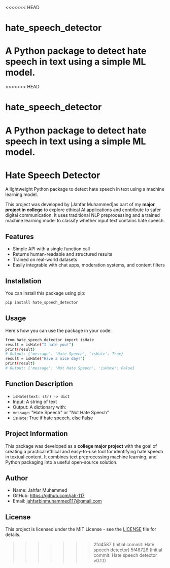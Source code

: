 <<<<<<< HEAD
# hate_speech_detector
A Python package to detect hate speech in text using a simple ML model.
=======
<<<<<<< HEAD
# hate_speech_detector
A Python package to detect hate speech in text using a simple ML model.
=======
# Hate Speech Detector

A lightweight Python package to detect hate speech in text using a machine learning model.

This project was developed by [Jahfar Muhammed]as part of my **major project in college** to explore ethical AI applications and contribute to safer digital communication. It uses traditional NLP preprocessing and a trained machine learning model to classify whether input text contains hate speech.

## Features

- Simple API with a single function call
- Returns human-readable and structured results
- Trained on real-world datasets
- Easily integrable with chat apps, moderation systems, and content filters

## Installation

You can install this package using pip:

```bash
pip install hate_speech_detector
```
## Usage

Here's how you can use the package in your code:
```bash
from hate_speech_detector import isHate
result = isHate("I hate you!")
print(result)
# Output: {'message': 'Hate Speech', 'isHate': True}
result = isHate("Have a nice day!")
print(result)
# Output: {'message': 'Not Hate Speech', 'isHate': False}
```

## Function Description
- `isHate(text: str) -> dict`
- Input: A string of text
- Output: A dictionary with:
- `message`: "Hate Speech" or "Not Hate Speech"
- `isHate`: True if hate speech, else False

## Project Information
This package was developed as a **college major project** with the goal of creating a practical ethical and easy-to-use tool for identifying hate speech in textual content. It combines text preprocessing machine learning, and Python packaging into a useful open-source solution.

## Author

- Name: Jahfar Muhammed
- GitHub: https://github.com/jah-117
- Email: jahfarbinmuhammed117@gmail.com

## License

This project is licensed under the MIT License - see the [LICENSE](LICENSE) file for details.
>>>>>>> 2fd4587 (Initial commit: Hate speech detector)
>>>>>>> 5f48726 (Initial commit: Hate speech detector v0.1.1)
